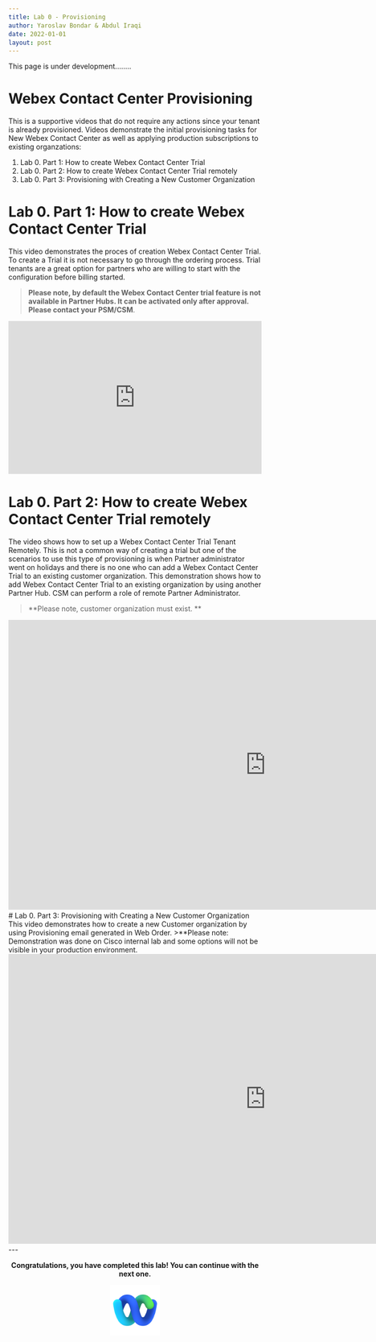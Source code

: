 ```yaml
---
title: Lab 0 - Provisioning
author: Yaroslav Bondar & Abdul Iraqi
date: 2022-01-01
layout: post
---
```


This page is under development........

# Webex Contact Center Provisioning
This is a supportive videos that do not require any actions since your tenant is already provisioned. Videos demonstrate the initial provisioning tasks for New Webex Contact Center as well as applying production subscriptions to existing organzations: 
1. Lab 0. Part 1: How to create Webex Contact Center Trial
2. Lab 0. Part 2: How to create Webex Contact Center Trial remotely
3. Lab 0. Part 3: Provisioning with Creating a New Customer Organization

# Lab 0. Part 1: How to create Webex Contact Center Trial
This video demonstrates the proces of creation Webex Contact Center Trial. To create a Trial it is not necessary to go through the ordering process. Trial tenants are a great option for partners who are willing to start with the configuration before billing started. 
> **Please note, by default the Webex Contact Center trial feature is not available in Partner Hubs. It can be activated only after approval. Please contact your PSM/CSM**.

<div style="padding-bottom:60.25%; position:relative; display:block; width: 100%">
	<iframe src="https://app.vidcast.io/share/embed/0b8e2ef2-1045-477c-8ab2-3367568a0113" width="100%" height="100%" title="Creating Webex Contact Center Trial" frameborder="0" loading="lazy" allowfullscreen style="position:absolute; top:0; left: 0"></iframe>
</div>


# Lab 0. Part 2: How to create Webex Contact Center Trial remotely

The video shows how to set up a Webex Contact Center Trial Tenant Remotely. This is not a common way of creating a trial but one of the scenarios to use this type of provisioning is when Partner administrator went on holidays and there is no one who can add a Webex Contact Center Trial to an existing customer organization. This demonstration shows how to add Webex Contact Center Trial to an existing organization by using another Partner Hub. CSM can perform a role of remote Partner Administrator.
> **Please note, customer organization must exist. ** 

<iframe width="1024" height="576" src="https://app.vidcast.io/share/07e770f8-19c2-4f65-91d2-f0809bfcb243" title="How to create Webex Contact Center Trial remotely" frameborder="0" allow="accelerometer; autoplay; clipboard-write; encrypted-media; gyroscope; picture-in-picture" allowfullscreen></iframe>
# Lab 0. Part 3: Provisioning with Creating a New Customer Organization
This video demonstrates how to create a new Customer organization by using Provisioning email generated in Web Order.
>**Please note: Demonstration was done on Cisco internal lab and some options will not be visible in your production environment.

<iframe width="1024" height="576" src="https://app.vidcast.io/share/7003a715-79d3-47bb-b6c4-5c8802d19353" title="Provisioning with Creating a New Customer Organization" frameborder="0" allow="accelerometer; autoplay; clipboard-write; encrypted-media; gyroscope; picture-in-picture" allowfullscreen></iframe>
---


<p style="text-align:center"><strong>Congratulations, you have completed this lab! You can continue with the next one.</strong></p>
		
<p style="text-align:center;"><img src="/assets/gitbook/images/webex.png" width="100"></p>	
